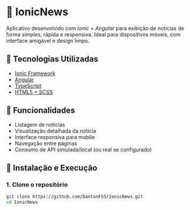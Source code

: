 # 📰 IonicNews

Aplicativo desenvolvido com *Ionic + Angular* para exibição de notícias de forma simples, rápida e responsiva. Ideal para dispositivos móveis, com interface amigável e design limpo.

## 📱 Tecnologias Utilizadas

- [Ionic Framework](https://ionicframework.com/)
- [Angular](https://angular.io/)
- [TypeScript](https://www.typescriptlang.org/)
- [HTML5 + SCSS](https://sass-lang.com/)

## 🚀 Funcionalidades

- Listagem de notícias
- Visualização detalhada da notícia
- Interface responsiva para mobile
- Navegação entre páginas
- Consumo de API simulada/local (ou real se configurado)

## 🔧 Instalação e Execução

### 1. Clone o repositório
```bash
git clone https://github.com/DantonFSS/IonicNews.git
cd IonicNews
```
